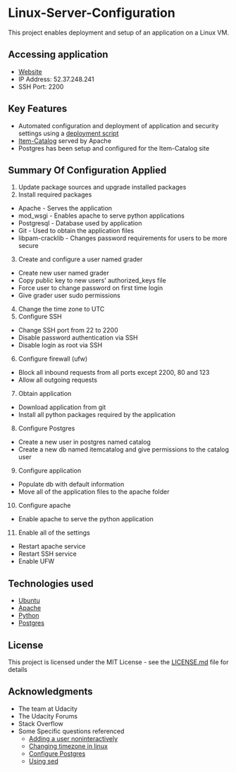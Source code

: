 # Linux-Server-Configuration

This project enables deployment and setup of an application on a Linux VM.  

## Accessing application
* [Website](http://ec2-52-37-248-241.us-west-2.compute.amazonaws.com/)
* IP Address: 52.37.248.241
* SSH Port: 2200

## Key Features
* Automated configuration and deployment of application and security settings using a [deployment script](deployment.sh)
* [Item-Catalog](https://github.com/kevinbaijnath/Item-Catalog/tree/linuxserver) served by Apache
* Postgres has been setup and configured for the Item-Catalog site

## Summary Of Configuration Applied
1. Update package sources and upgrade installed packages
2. Install required packages
  * Apache - Serves the application
  * mod_wsgi - Enables apache to serve python applications
  * Postgresql - Database used by application
  * Git - Used to obtain the application files
  * libpam-cracklib - Changes password requirements for users to be more secure
3. Create and configure a user named grader
  * Create new user named grader
  * Copy public key to new users' authorized_keys file
  * Force user to change password on first time login
  * Give grader user sudo permissions
4. Change the time zone to UTC
5. Configure SSH
  * Change SSH port from 22 to 2200
  * Disable password authentication via SSH
  * Disable login as root via SSH
6. Configure firewall (ufw)
  * Block all inbound requests from all ports except 2200, 80 and 123
  * Allow all outgoing requests
7. Obtain application
  * Download application from git
  * Install all python packages required by the application
8. Configure Postgres
  * Create a new user in postgres named catalog
  * Create a new db named itemcatalog and give permissions to the catalog user
9. Configure application
  * Populate db with default information
  * Move all of the application files to the apache folder
10. Configure apache
  * Enable apache to serve the python application
11. Enable all of the settings
  * Restart apache service
  * Restart SSH service
  * Enable UFW

## Technologies used
* [Ubuntu](https://www.ubuntu.com/)
* [Apache](https://httpd.apache.org/)
* [Python](https://www.python.org/)
* [Postgres](https://www.postgresql.org/)

## License

This project is licensed under the MIT License - see the [LICENSE.md](LICENSE) file for details

## Acknowledgments

* The team at Udacity
* The Udacity Forums
* Stack Overflow
* Some Specific questions referenced
  * [Adding a user noninteractively](https://askubuntu.com/questions/94060/run-adduser-non-interactively)
  * [Changing timezone in linux](https://unix.stackexchange.com/questions/110522/timezone-setting-in-linux)
  * [Configure Postgres](https://help.ubuntu.com/community/PostgreSQL)
  * [Using sed](https://stackoverflow.com/questions/11694980/using-sed-insert-a-line-below-or-above-the-pattern)
